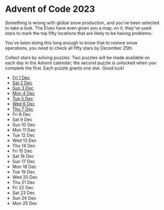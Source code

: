 # Advent of Code 2023

Something is wrong with global snow production, and you've been selected to take a look. The Elves have even given you a map; on it, they've used stars to mark the top fifty locations that are likely to be having problems.

You've been doing this long enough to know that to restore snow operations, you need to check all fifty stars by December 25th.

Collect stars by solving puzzles. Two puzzles will be made available on each day in the Advent calendar; the second puzzle is unlocked when you complete the first. Each puzzle grants one star. Good luck!

- [Fri 1 Dec](1.md)
- [Sat 2 Dec](2.md)
- [Sun 3 Dec](3.md)
- [Mon 4 Dec](4.md)
- [Tue 5 Dec](5.md)
- [Wed 6 Dec](6.md)
- [Thu 7 Dec](7.md)
- Fri 8 Dec
- Sat 9 Dec
- Sun 10 Dec
- Mon 11 Dec
- Tue 12 Dec
- Wed 13 Dec
- Thu 14 Dec
- Fri 15 Dec
- Sat 16 Dec
- Sun 17 Dec
- Mon 18 Dec
- Tue 19 Dec
- Wed 20 Dec
- Thu 21 Dec
- Fri 22 Dec
- Sat 23 Dec
- Sun 24 Dec
- Mon 25 Dec
